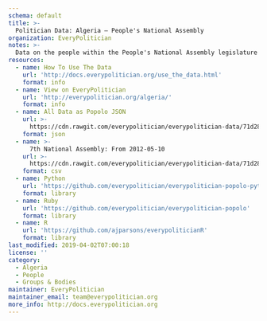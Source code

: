 ```yaml
---
schema: default
title: >-
  Politician Data: Algeria — People's National Assembly
organization: EveryPolitician
notes: >-
  Data on the people within the People's National Assembly legislature of Algeria.
resources:
  - name: How To Use The Data
    url: 'http://docs.everypolitician.org/use_the_data.html'
    format: info
  - name: View on EveryPolitician
    url: 'http://everypolitician.org/algeria/'
    format: info
  - name: All Data as Popolo JSON
    url: >-
      https://cdn.rawgit.com/everypolitician/everypolitician-data/71d28bf3d7dd311b933153315011b706675d248f/data/Algeria/Majlis/ep-popolo-v1.0.json
    format: json
  - name: >-
      7th National Assembly: From 2012-05-10
    url: >-
      https://cdn.rawgit.com/everypolitician/everypolitician-data/71d28bf3d7dd311b933153315011b706675d248f/data/Algeria/Majlis/term-7.csv
    format: csv
  - name: Python
    url: 'https://github.com/everypolitician/everypolitician-popolo-python'
    format: library
  - name: Ruby
    url: 'https://github.com/everypolitician/everypolitician-popolo'
    format: library
  - name: R
    url: 'https://github.com/ajparsons/everypoliticianR'
    format: library
last_modified: 2019-04-02T07:00:18
license: ''
category:
  - Algeria
  - People
  - Groups & Bodies
maintainer: EveryPolitician
maintainer_email: team@everypolitician.org
more_info: http://docs.everypolitician.org
---
```

